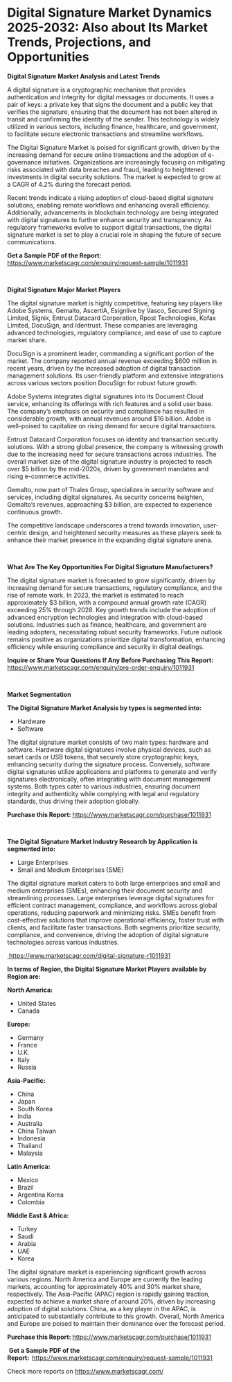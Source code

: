 <p><h1>Digital Signature Market Dynamics 2025-2032: Also about Its Market Trends, Projections, and Opportunities</h1></p><p><strong>Digital Signature Market Analysis and Latest Trends</strong></p>
<p><p>A digital signature is a cryptographic mechanism that provides authentication and integrity for digital messages or documents. It uses a pair of keys: a private key that signs the document and a public key that verifies the signature, ensuring that the document has not been altered in transit and confirming the identity of the sender. This technology is widely utilized in various sectors, including finance, healthcare, and government, to facilitate secure electronic transactions and streamline workflows.</p><p>The Digital Signature Market is poised for significant growth, driven by the increasing demand for secure online transactions and the adoption of e-governance initiatives. Organizations are increasingly focusing on mitigating risks associated with data breaches and fraud, leading to heightened investments in digital security solutions. The market is expected to grow at a CAGR of 4.2% during the forecast period. </p><p>Recent trends indicate a rising adoption of cloud-based digital signature solutions, enabling remote workflows and enhancing overall efficiency. Additionally, advancements in blockchain technology are being integrated with digital signatures to further enhance security and transparency. As regulatory frameworks evolve to support digital transactions, the digital signature market is set to play a crucial role in shaping the future of secure communications.</p></p>
<p><strong>Get a Sample PDF of the Report:&nbsp;</strong> <a href="https://www.marketscagr.com/enquiry/request-sample/1011931?utm_campaign=2633&utm_medium=2&utm_source=Github&utm_content=ia&utm_term=06032025&utm_id=digital-signature">https://www.marketscagr.com/enquiry/request-sample/1011931</a></p>
<p>&nbsp;</p>
<p><strong>Digital Signature Major Market Players</strong></p>
<p><p>The digital signature market is highly competitive, featuring key players like Adobe Systems, Gemalto, AscertiA, Esignlive by Vasco, Secured Signing Limited, Signix, Entrust Datacard Corporation, Rpost Technologies, Kofax Limited, DocuSign, and Identrust. These companies are leveraging advanced technologies, regulatory compliance, and ease of use to capture market share.</p><p>DocuSign is a prominent leader, commanding a significant portion of the market. The company reported annual revenue exceeding $600 million in recent years, driven by the increased adoption of digital transaction management solutions. Its user-friendly platform and extensive integrations across various sectors position DocuSign for robust future growth.</p><p>Adobe Systems integrates digital signatures into its Document Cloud service, enhancing its offerings with rich features and a solid user base. The company’s emphasis on security and compliance has resulted in considerable growth, with annual revenues around $16 billion. Adobe is well-poised to capitalize on rising demand for secure digital transactions.</p><p>Entrust Datacard Corporation focuses on identity and transaction security solutions. With a strong global presence, the company is witnessing growth due to the increasing need for secure transactions across industries. The overall market size of the digital signature industry is projected to reach over $5 billion by the mid-2020s, driven by government mandates and rising e-commerce activities.</p><p>Gemalto, now part of Thales Group, specializes in security software and services, including digital signatures. As security concerns heighten, Gemalto’s revenues, approaching $3 billion, are expected to experience continuous growth.</p><p>The competitive landscape underscores a trend towards innovation, user-centric design, and heightened security measures as these players seek to enhance their market presence in the expanding digital signature arena.</p></p>
<p>&nbsp;</p>
<p><strong>What Are The Key Opportunities For Digital Signature Manufacturers?</strong></p>
<p><p>The digital signature market is forecasted to grow significantly, driven by increasing demand for secure transactions, regulatory compliance, and the rise of remote work. In 2023, the market is estimated to reach approximately $3 billion, with a compound annual growth rate (CAGR) exceeding 25% through 2028. Key growth trends include the adoption of advanced encryption technologies and integration with cloud-based solutions. Industries such as finance, healthcare, and government are leading adopters, necessitating robust security frameworks. Future outlook remains positive as organizations prioritize digital transformation, enhancing efficiency while ensuring compliance and security in digital dealings.</p></p>
<p><strong>Inquire or Share Your Questions If Any Before Purchasing This Report:</strong> <a href="https://www.marketscagr.com/enquiry/pre-order-enquiry/1011931?utm_campaign=2633&utm_medium=2&utm_source=Github&utm_content=ia&utm_term=06032025&utm_id=digital-signature">https://www.marketscagr.com/enquiry/pre-order-enquiry/1011931</a></p>
<p>&nbsp;</p>
<p><strong>Market Segmentation</strong></p>
<p><strong>The Digital Signature Market Analysis by types is segmented into:</strong></p>
<p><ul><li>Hardware</li><li>Software</li></ul></p>
<p><p>The digital signature market consists of two main types: hardware and software. Hardware digital signatures involve physical devices, such as smart cards or USB tokens, that securely store cryptographic keys, enhancing security during the signature process. Conversely, software digital signatures utilize applications and platforms to generate and verify signatures electronically, often integrating with document management systems. Both types cater to various industries, ensuring document integrity and authenticity while complying with legal and regulatory standards, thus driving their adoption globally.</p></p>
<p><strong>Purchase this Report:&nbsp;</strong><a href="https://www.marketscagr.com/purchase/1011931?utm_campaign=2633&utm_medium=2&utm_source=Github&utm_content=ia&utm_term=06032025&utm_id=digital-signature">https://www.marketscagr.com/purchase/1011931</a></p>
<p>&nbsp;</p>
<p><strong>The Digital Signature Market Industry Research by Application is segmented into:</strong></p>
<p><ul><li>Large Enterprises</li><li>Small and Medium Enterprises (SME)</li></ul></p>
<p><p>The digital signature market caters to both large enterprises and small and medium enterprises (SMEs), enhancing their document security and streamlining processes. Large enterprises leverage digital signatures for efficient contract management, compliance, and workflows across global operations, reducing paperwork and minimizing risks. SMEs benefit from cost-effective solutions that improve operational efficiency, foster trust with clients, and facilitate faster transactions. Both segments prioritize security, compliance, and convenience, driving the adoption of digital signature technologies across various industries.</p></p>
<p><a href="https://www.marketscagr.com/digital-signature-r1011931?utm_campaign=2633&utm_medium=2&utm_source=Github&utm_content=ia&utm_term=06032025&utm_id=digital-signature">&nbsp;https://www.marketscagr.com/digital-signature-r1011931</a></p>
<p><strong>In terms of Region, the Digital Signature Market Players available by Region are:</strong></p>
<p>
    <p> <strong> North America: </strong>
        <ul>
            <li>United States</li>
            <li>Canada</li>
        </ul>
        </p> 
    <p> <strong> Europe: </strong>
        <ul>
            <li>Germany</li>
            <li>France</li>
            <li>U.K.</li>
            <li>Italy</li>
            <li>Russia</li>
        </ul>
        </p> 
    <p> <strong> Asia-Pacific: </strong>
        <ul>
            <li>China</li>
            <li>Japan</li>
            <li>South Korea</li>
            <li>India</li>
            <li>Australia</li>
            <li>China Taiwan</li>
            <li>Indonesia</li>
            <li>Thailand</li>
            <li>Malaysia</li>
        </ul>
        </p> 
    <p> <strong> Latin America: </strong>
        <ul>
            <li>Mexico</li>
            <li>Brazil</li>
            <li>Argentina Korea</li>
            <li>Colombia</li>
        </ul>
        </p> 
    <p> <strong> Middle East & Africa: </strong>
        <ul>
            <li>Turkey</li>
            <li>Saudi</li>
            <li>Arabia</li>
            <li>UAE</li>
            <li>Korea</li>
        </ul>
    </p>
    </p>
<p><p>The digital signature market is experiencing significant growth across various regions. North America and Europe are currently the leading markets, accounting for approximately 40% and 30% market share, respectively. The Asia-Pacific (APAC) region is rapidly gaining traction, expected to achieve a market share of around 20%, driven by increasing adoption of digital solutions. China, as a key player in the APAC, is anticipated to substantially contribute to this growth. Overall, North America and Europe are poised to maintain their dominance over the forecast period.</p></p>
<p><strong>Purchase this Report: </strong><a href="https://www.marketscagr.com/purchase/1011931?utm_campaign=2633&utm_medium=2&utm_source=Github&utm_content=ia&utm_term=06032025&utm_id=digital-signature">https://www.marketscagr.com/purchase/1011931</a></p>
<p>&nbsp;<strong>Get a Sample PDF of the Report:&nbsp;&nbsp;</strong><a href="https://www.marketscagr.com/enquiry/request-sample/1011931?utm_campaign=2633&utm_medium=2&utm_source=Github&utm_content=ia&utm_term=06032025&utm_id=digital-signature">https://www.marketscagr.com/enquiry/request-sample/1011931</a></p>
<p><strong></strong></p>
<p>Check more reports on <a href="https://www.marketscagr.com/?utm_campaign=2633&utm_medium=2&utm_source=Github&utm_content=ia&utm_term=06032025&utm_id=digital-signature">https://www.marketscagr.com/</a></p>